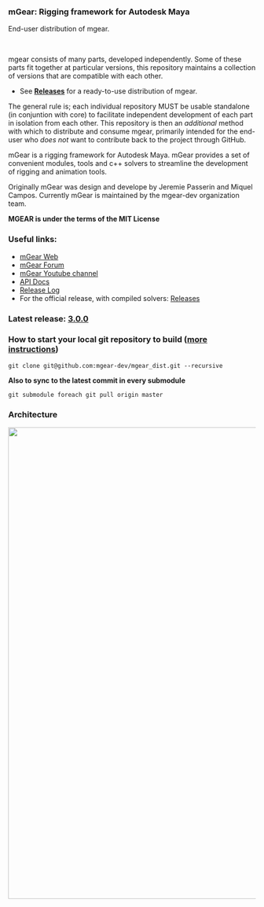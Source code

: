 ### mGear: Rigging framework for Autodesk Maya

End-user distribution of mgear.

<br>

mgear consists of many parts, developed independently. Some of these parts fit together at particular versions, this repository maintains a collection of versions that are compatible with each other.

- See [**Releases**](../releases) for a ready-to-use distribution of mgear.

The general rule is; each individual repository MUST be usable standalone (in conjuntion with core) to facilitate independent development of each part in isolation from each other. This repository is then an *additional* method with which to distribute and consume mgear, primarily intended for the end-user who *does not* want to contribute back to the project through GitHub.
<br>

mGear is a rigging framework for Autodesk Maya. mGear provides a set of convenient modules, tools and c++ solvers to streamline the development of rigging and animation tools.

Originally mGear was design and develope by Jeremie Passerin and Miquel Campos. Currently  mGear is maintained by the mgear-dev organization team.

**MGEAR is under the terms of the MIT License**

### Useful links:

- [mGear Web](http://www.mgear-framework.com/)
- [mGear Forum](http://forum.mgear-framework.com/)
- [mGear Youtube channel](https://www.youtube.com/c/mgearriggingframework)
- [API Docs](http://www.mgear-framework.com/mgear/)
- [Release Log](http://www.mgear-framework.com/mgear/releaseLog.html)
- For the official release, with compiled solvers: [Releases](https://github.com/mgear-dev/mgear/releases)

### Latest release: [3.0.0](https://github.com/mgear-dev/mgear_dist/releases)


### How to start your local git repository to build ([more instructions](https://github.com/mgear-dev/mgear_dist/blob/master/BUILD.md))

```
git clone git@github.com:mgear-dev/mgear_dist.git --recursive
```

**Also to sync to the latest commit in every submodule**

```
git submodule foreach git pull origin master
```

### Architecture
<img width=960 src=https://user-images.githubusercontent.com/1050212/41524355-26a9286a-7318-11e8-8170-7f2215af1f2e.png>
